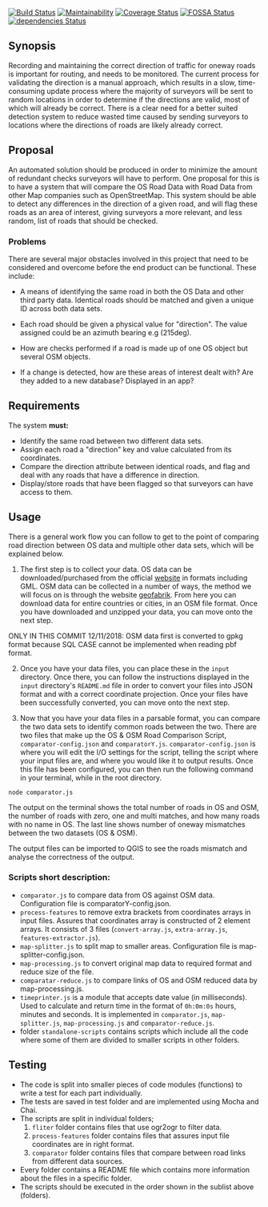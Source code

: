 [![Build Status](https://travis-ci.org/Geovation/roads.svg?branch=master)](https://travis-ci.org/Geovation/roads)
[![Maintainability](https://api.codeclimate.com/v1/badges/37fdd8c4138d93df9b0d/maintainability)](https://codeclimate.com/github/Geovation/roads/maintainability)
[![Coverage Status](https://coveralls.io/repos/github/Geovation/roads/badge.svg?branch=master&service=github)](https://coveralls.io/github/Geovation/roads?branch=master)
[![FOSSA Status](https://app.fossa.io/api/projects/git%2Bgithub.com%2FGeovation%2Froads.svg?type=shield)](https://app.fossa.io/projects/git%2Bgithub.com%2FGeovation%2Froads?ref=badge_shield)
[![dependencies Status](https://david-dm.org/geovation/roads/status.svg)](https://david-dm.org/geovation/roads)

## Synopsis

Recording and maintaining the correct direction of traffic for oneway roads is important for routing, and needs to be monitored. The current process for validating the direction is a manual approach, which results in a slow, time-consuming update process where the majority of surveyors will be sent to random locations in order to determine if the directions are valid, most of which will already be correct. There is a clear need for a better suited detection system to reduce wasted time caused by sending surveyors to locations where the directions of roads are likely already correct.

## Proposal

An automated solution should be produced in order to minimize the amount of redundant checks surveyors will have to perform. One proposal for this is to have a system that will compare the OS Road Data with Road Data from other Map companies such as OpenStreetMap. This system should be able to detect any differences in the direction of a given road, and will flag these roads as an area of interest, giving surveyors a more relevant, and less random, list of roads that should be checked.

### Problems

There are several major obstacles involved in this project that need to be considered and overcome before the end product can be functional. These include:

- A means of identifying the same road in both the OS Data and other third party data. Identical roads should be matched and given a unique ID across both data sets.

- Each road should be given a physical value for "direction". The value assigned could be an azimuth bearing e.g (215deg).

- How are checks performed if a road is made up of one OS object but several OSM objects.

- If a change is detected, how are these areas of interest dealt with? Are they added to a new database? Displayed in an app?


## Requirements

The system **must:**
- Identify the same road between two different data sets.
- Assign each road a "direction" key and value calculated from its coordinates.
- Compare the direction attribute between identical roads, and flag and deal with any roads that have a difference in direction.
- Display/store roads that have been flagged so that surveyors can have access to them.

## Usage

There is a general work flow you can follow to get to the point of comparing road direction between OS data and multiple other data sets, which will be explained below.

1. The first step is to collect your data. OS data can be downloaded/purchased from the official [website](https://www.ordnancesurvey.co.uk/business-and-government/products/os-mastermap-highways-network.html) in formats including GML. OSM data can be collected in a number of ways, the method we will focus on is through the website [geofabrik](http://download.geofabrik.de/). From here you can download data for entire countries or cities, in an OSM file format. Once you have downloaded and unzipped your data, you can move onto the next step.

ONLY IN THIS COMMIT 12/11/2018: OSM data first is converted to gpkg format because SQL CASE cannot be implemented when reading pbf format.

2. Once you have your data files, you can place these in the `input` directory. Once there, you can follow the instructions displayed in the `input` directory's `README.md` file in order to convert your files into JSON format and with a correct coordinate projection. Once your files have been successfully converted, you can move onto the next step.

3. Now that you have your data files in a parsable format, you can compare the two data sets to identify common roads between the two. There are two files that make up the OS & OSM Road Comparison Script, `comparator-config.json` and `comparatorY.js`. `comparator-config.json` is where you will edit the I/O settings for the script, telling the script where your input files are, and where you would like it to output results. Once this file has been configured, you can then run the following command in your terminal, while in the root directory.
```
node comparator.js
```
The output on the terminal shows the total number of roads in OS and OSM, the number of roads with zero, one and multi matches, and how many roads with no name in OS. The last line shows number of oneway mismatches between the two datasets (OS & OSM).

The output files can be imported to QGIS to see the roads mismatch and analyse the correctness of the output.

### Scripts short description:
* `comparator.js` to compare data from OS against OSM data. Configuration file is comparatorY-config.json.
* `process-features` to remove extra brackets from coordinates arrays in input files. Assures that coordinates array is constructed of 2 element arrays. It consists of 3 files (`convert-array.js`, `extra-array.js`, `features-extractor.js`).
* `map-splitter.js` to split map to smaller areas. Configuration file is map-splitter-config.json.
* `map-processing.js` to convert original map data to required format and reduce size of the file.
* `comparatar-reduce.js` to compare links of OS and OSM reduced data by map-processing.js.
* `timeprinter.js` is a module that accepts date value (in milliseconds). Used to calculate and return time in the format of `0h:0m:0s` hours, minutes and seconds. It is implemented in `comparator.js`, `map-splitter.js`, `map-processing.js` and `comparator-reduce.js`.
* folder `standalone-scripts` contains scripts which include all the code where some of them are divided to smaller scripts in other folders.

## Testing
* The code is split into smaller pieces of code modules (functions) to write a test for each part individually.
* The tests are saved in test folder and are implemented using Mocha and Chai.
* The scripts are split in individual folders;
    1. `fliter` folder contains files that use ogr2ogr to filter data.
    2. `process-features` folder contains files that assures input file coordinates are in right format.
    3. `comparator` folder contains files that compare between road links from different data sources.
* Every folder contains a README file which contains more information about the files in a specific folder.
* The scripts should be executed in the order shown in the sublist above (folders).

